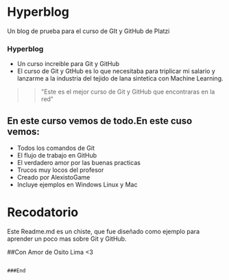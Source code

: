 # Hyperblog
Un blog de prueba para el curso de GIt y GitHub de Platzi

### Hyperblog

- Un curso increible para Git y GitHub
- El curso de Git y GtHub es lo que necesitaba para triplicar mi salario y lanzarme a la industria del tejido de lana sintetica con Machine Learning.
>>"Este es el mejor curso de Git y GitHub que encontraras en la red"

## En este curso vemos de todo.En este cuso vemos:
- Todos los comandos de Git
- El flujo de trabajo en GitHub
- El verdadero amor por las buenas practicas
- Trucos muy locos del profesor
- Creado por AlexistoGame
- Incluye ejemplos en Windows Linux y Mac


# Recodatorio
Este Readme.md es un chiste, que fue diseñado como ejemplo para aprender un poco mas sobre Git y GitHub.

##Con Amor de Osito Lima <3
```

###End

